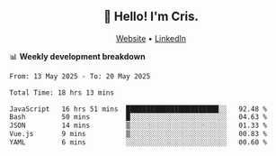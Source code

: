 
<h2 align="center">👋 Hello! I'm Cris.</h2>
<p align="center">
  <a href="https://www.criscunas.dev">Website</a> •
  <a href="https://www.linkedin.com/in/cristophercunas/">LinkedIn</a> 
</p>


📊 **Weekly development breakdown**
<!--START_SECTION:waka-->

```txt
From: 13 May 2025 - To: 20 May 2025

Total Time: 18 hrs 13 mins

JavaScript   16 hrs 51 mins  ███████████████████████░░   92.48 %
Bash         50 mins         █░░░░░░░░░░░░░░░░░░░░░░░░   04.63 %
JSON         14 mins         ▒░░░░░░░░░░░░░░░░░░░░░░░░   01.33 %
Vue.js       9 mins          ▒░░░░░░░░░░░░░░░░░░░░░░░░   00.83 %
YAML         6 mins          ░░░░░░░░░░░░░░░░░░░░░░░░░   00.60 %
```

<!--END_SECTION:waka-->
